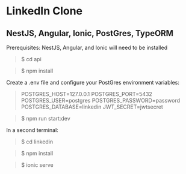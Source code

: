 # LinkedIn Clone

## NestJS, Angular, Ionic, PostGres, TypeORM

Prerequisites: NestJS, Angular, and Ionic will need to be installed

> $ cd api

> $ npm install

Create a .env file and configure your PostGres environment variables:

> POSTGRES_HOST=127.0.0.1
> POSTGRES_PORT=5432
> POSTGRES_USER=postgres
> POSTGRES_PASSWORD=password
> POSTGRES_DATABASE=linkedin
> JWT_SECRET=jwtsecret

> $ npm run start:dev

In a second terminal:

> $ cd linkedin

> $ npm install

> $ ionic serve
